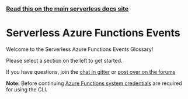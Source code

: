 <!--
title: Serverless - Azure Functions - Events
menuText: Azure Events
layout: Doc
-->

<!-- DOCS-SITE-LINK:START automatically generated  -->

### [Read this on the main serverless docs site](https://www.serverless.com/framework/docs/providers/azure/events/)

<!-- DOCS-SITE-LINK:END -->

# Serverless Azure Functions Events

Welcome to the Serverless Azure Functions Events Glossary!

Please select a section on the left to get started.

If you have questions, join the [chat in gitter](https://gitter.im/serverless/serverless) or [post over on the forums](http://forum.serverless.com/)

**Note:** Before continuing [Azure Functions system credentials](../guide/credentials.md) are required for using the CLI.
